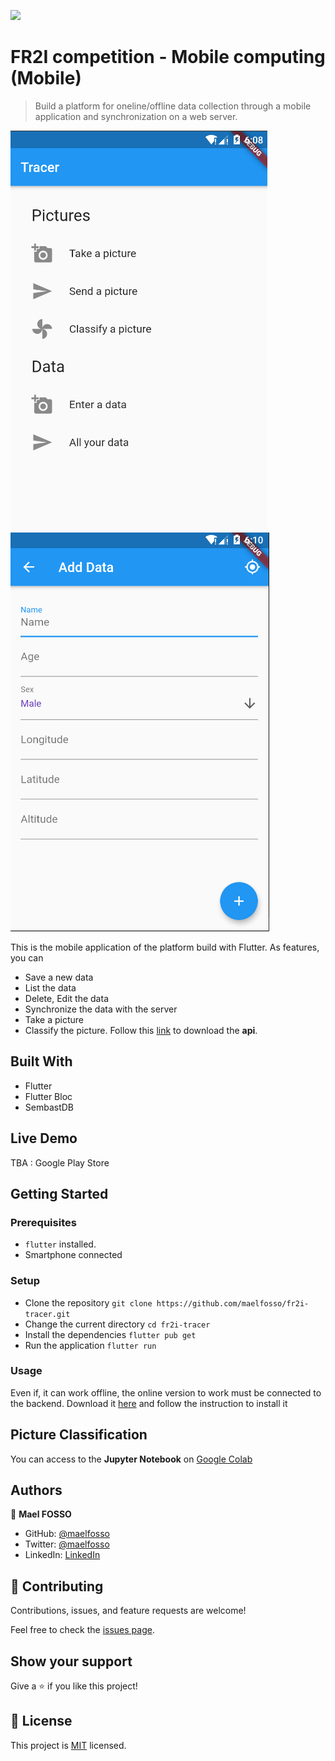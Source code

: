 ![](https://img.shields.io/badge/Microverse-blueviolet)

# FR2I competition - Mobile computing (Mobile)

> Build a platform for oneline/offline data collection through a mobile application and synchronization on a web server.

![screenshot](./tracer-1.png)
![screenshot](./tracer-5.png)

This is the mobile application of the platform build with Flutter. As features, you can

- Save a new data
- List the data
- Delete, Edit the data
- Synchronize the data with the server
- Take a picture
- Classify the picture. Follow this [link](https://github.com/maelfosso/fr2i-api) to download the **api**.

## Built With

- Flutter
- Flutter Bloc
- SembastDB

## Live Demo

TBA : Google Play Store

## Getting Started

### Prerequisites

- `flutter` installed. 
- Smartphone connected

### Setup

- Clone the repository `git clone https://github.com/maelfosso/fr2i-tracer.git`
- Change the current directory `cd fr2i-tracer`
- Install the dependencies `flutter pub get`
- Run the application `flutter run`

### Usage

Even if, it can work offline, the online version to work must be connected to the backend.
Download it [here](https://github.com/maelfosso/fr2i-api) and follow the instruction to install it

## Picture Classification

You can access to the **Jupyter Notebook** on [Google Colab](https://colab.research.google.com/drive/1b5mY-cJcDzZV0R2TsEqw2DOZvjfwUTz4#scrollTo=P9ZDKJOyY7kB)


## Authors

👤 **Mael FOSSO**

- GitHub: [@maelfosso](https://github.com/maelfosso)
- Twitter: [@maelfosso](https://twitter.com/maelfosso)
- LinkedIn: [LinkedIn](https://www.linkedin.com/in/mael-fosso-650b6346/)

## 🤝 Contributing

Contributions, issues, and feature requests are welcome!

Feel free to check the [issues page](issues/).

## Show your support

Give a ⭐️ if you like this project!

## 📝 License

This project is [MIT](lic.url) licensed.
